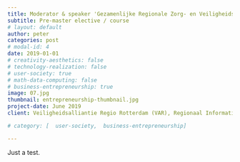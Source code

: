 ```yaml
---
title: Moderator & speaker 'Gezamenlijke Regionale Zorg- en Veiligheidsconferentie - Ervaringen in beeld'.
subtitle: Pre-master elective / course
# layout: default
author: peter
categories: post
# modal-id: 4
date: 2019-01-01
# creativity-aesthetics: false
# technology-realization: false
# user-society: true
# math-data-computing: false
# business-entrepreneurship: true
image: 07.jpg
thumbnail: entrepreneurship-thumbnail.jpg
project-date: June 2019
client: Veiligheidsalliantie Regio Rotterdam (VAR), Regionaal Informatie- en Expertise Centrum (RIEC), Veiligheidshuis Zuid-Holland Zuid (VHZHZ), Zorg- en Veiligheidshuis Rotterdam-Rijnmond (ZVHRR)

# category: [  user-society,  business-entrepreneurship]

---
```


Just a test.
